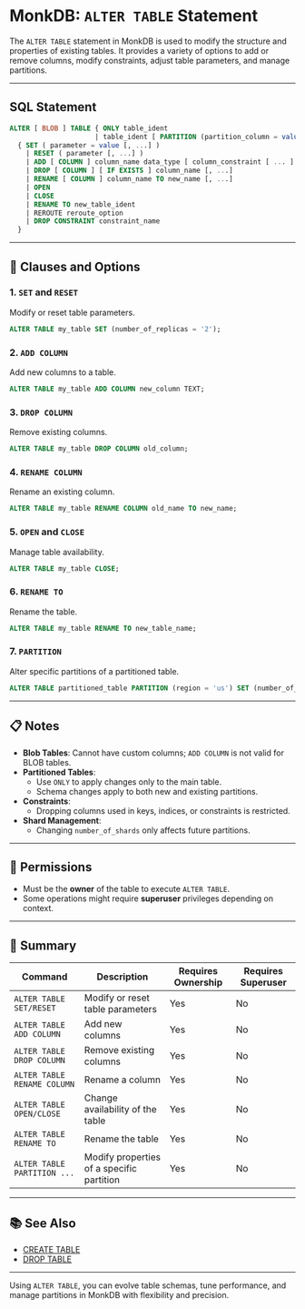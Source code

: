 # MonkDB: `ALTER TABLE` Statement

The `ALTER TABLE` statement in MonkDB is used to modify the structure and properties of existing tables. It provides a variety of options to add or remove columns, modify constraints, adjust table parameters, and manage partitions.

---

## SQL Statement

```sql
ALTER [ BLOB ] TABLE { ONLY table_ident
                     | table_ident [ PARTITION (partition_column = value [, ...]) ] }
  { SET ( parameter = value [, ...] )
    | RESET ( parameter [, ...] )
    | ADD [ COLUMN ] column_name data_type [ column_constraint [ ... ] ] [, ...]
    | DROP [ COLUMN ] [ IF EXISTS ] column_name [, ...]
    | RENAME [ COLUMN ] column_name TO new_name [, ...]
    | OPEN
    | CLOSE
    | RENAME TO new_table_ident
    | REROUTE reroute_option
    | DROP CONSTRAINT constraint_name
  }
```

---

## 🚀 Clauses and Options

### 1. `SET` and `RESET`
Modify or reset table parameters.

```sql
ALTER TABLE my_table SET (number_of_replicas = '2');
```

### 2. `ADD COLUMN`
Add new columns to a table.

```sql
ALTER TABLE my_table ADD COLUMN new_column TEXT;
```

### 3. `DROP COLUMN`
Remove existing columns.

```sql
ALTER TABLE my_table DROP COLUMN old_column;
```

### 4. `RENAME COLUMN`
Rename an existing column.

```sql
ALTER TABLE my_table RENAME COLUMN old_name TO new_name;
```

### 5. `OPEN` and `CLOSE`
Manage table availability.

```sql
ALTER TABLE my_table CLOSE;
```

### 6. `RENAME TO`
Rename the table.

```sql
ALTER TABLE my_table RENAME TO new_table_name;
```

### 7. `PARTITION`
Alter specific partitions of a partitioned table.

```sql
ALTER TABLE partitioned_table PARTITION (region = 'us') SET (number_of_replicas = '2');
```

---

## 📋 Notes

- **Blob Tables**: Cannot have custom columns; `ADD COLUMN` is not valid for BLOB tables.
- **Partitioned Tables**:
  - Use `ONLY` to apply changes only to the main table.
  - Schema changes apply to both new and existing partitions.
- **Constraints**:
  - Dropping columns used in keys, indices, or constraints is restricted.
- **Shard Management**:
  - Changing `number_of_shards` only affects future partitions.

---

## 🔐 Permissions

- Must be the **owner** of the table to execute `ALTER TABLE`.
- Some operations might require **superuser** privileges depending on context.

---

## 🏁 Summary

| Command                            | Description                               | Requires Ownership | Requires Superuser |
|------------------------------------|-------------------------------------------|--------------------|--------------------|
| `ALTER TABLE SET/RESET`            | Modify or reset table parameters          | Yes                | No                 |
| `ALTER TABLE ADD COLUMN`           | Add new columns                           | Yes                | No                 |
| `ALTER TABLE DROP COLUMN`          | Remove existing columns                   | Yes                | No                 |
| `ALTER TABLE RENAME COLUMN`        | Rename a column                           | Yes                | No                 |
| `ALTER TABLE OPEN/CLOSE`           | Change availability of the table          | Yes                | No                 |
| `ALTER TABLE RENAME TO`            | Rename the table                          | Yes                | No                 |
| `ALTER TABLE PARTITION ...`        | Modify properties of a specific partition | Yes                | No                 |

---

## 📚 See Also

- [CREATE TABLE]()
- [DROP TABLE]()

---

Using `ALTER TABLE`, you can evolve table schemas, tune performance, and manage partitions in MonkDB with flexibility and precision.
